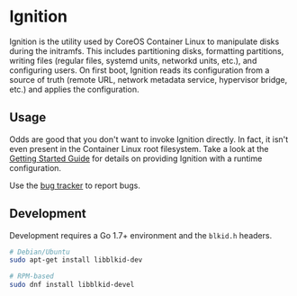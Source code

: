 # Ignition

Ignition is the utility used by CoreOS Container Linux to manipulate disks during the initramfs. This includes partitioning disks, formatting partitions, writing files (regular files, systemd units, networkd units, etc.), and configuring users. On first boot, Ignition reads its configuration from a source of truth (remote URL, network metadata service, hypervisor bridge, etc.) and applies the configuration.

## Usage

Odds are good that you don't want to invoke Ignition directly. In fact, it isn't even present in the Container Linux root filesystem. Take a look at the [Getting Started Guide][getting started] for details on providing Ignition with a runtime configuration.

Use the [bug tracker][issues] to report bugs.

## Development

Development requires a Go 1.7+ environment and the `blkid.h` headers.

```sh
# Debian/Ubuntu
sudo apt-get install libblkid-dev

# RPM-based
sudo dnf install libblkid-devel
```

[getting started]: doc/getting-started.md
[issues]: https://github.com/coreos/bugs/issues/new?labels=component/ignition
